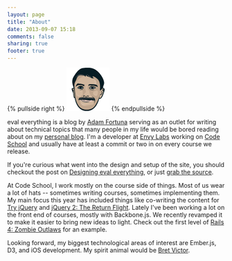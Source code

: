 ```yaml
---
layout: page
title: "About"
date: 2013-09-07 15:18
comments: false
sharing: true
footer: true
---
```


{% pullside right %}
![Safari](/images/adam-fortuna.png)
{% endpullside %}

eval everything is a blog by [Adam Fortuna][] serving as an outlet for writing about technical topics that many people in my life would be bored reading about on my [personal blog][]. I'm a developer at [Envy Labs][] working on [Code School][] and usually have at least a commit or two in on every course we release.

If you're curious what went into the design and setup of the site, you should checkout the post on [Designing eval everything][], or just [grab the source][].

At Code School, I work mostly on the course side of things. Most of us wear a lot of hats -- sometimes writing courses, sometimes implementing them. My main focus this year has included things like co-writing the content for [Try jQuery][] and [jQuery 2: The Return Flight][]. Lately I've been working a lot on the front end of courses, mostly with Backbone.js. We recently revamped it to make it easier to bring new ideas to light. Check out the first level of [Rails 4: Zombie Outlaws][] for an example.

Looking forward, my biggest technological areas of interest are Ember.js, D3, and iOS development. My spirit animal would be [Bret Victor][].

[Adam Fortuna]: http://adamfortuna.com
[personal blog]: http://blog.adamfortuna.com
[Envy Labs]: http://envylabs.com
[Code School]: http://codeschool.com
[Designing eval everything]: /2013/09/06/designing-eval-everything/
[grab the source]: https://github.com/adamfortuna/evaleverything.com
[Try jQuery]: http://try.jquery.com/
[jQuery 2: The Return Flight]: http://www.codeschool.com/courses/jquery-the-return-flight
[Rails 4: Zombie Outlaws]: http://rails4.codeschool.com/levels/1
[Bret Victor]: http://worrydream.com/